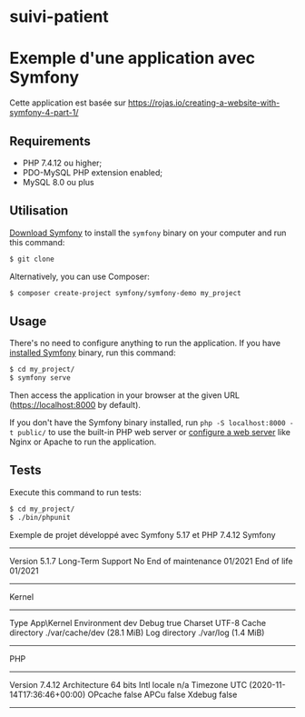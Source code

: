 # suivi-patient

Exemple d'une application avec Symfony
========================

Cette application est basée sur  https://rojas.io/creating-a-website-with-symfony-4-part-1/

Requirements
------------

  * PHP 7.4.12 ou  higher;
  * PDO-MySQL PHP extension enabled;
  * MySQL 8.0 ou plus

Utilisation 
------------

[Download Symfony][4] to install the `symfony` binary on your computer and run
this command:

```bash
$ git clone 
```

Alternatively, you can use Composer:

```bash
$ composer create-project symfony/symfony-demo my_project
```

Usage
-----

There's no need to configure anything to run the application. If you have
[installed Symfony][4] binary, run this command:

```bash
$ cd my_project/
$ symfony serve
```

Then access the application in your browser at the given URL (<https://localhost:8000> by default).

If you don't have the Symfony binary installed, run `php -S localhost:8000 -t public/`
to use the built-in PHP web server or [configure a web server][3] like Nginx or
Apache to run the application.

Tests
-----

Execute this command to run tests:

```bash
$ cd my_project/
$ ./bin/phpunit
```

[1]: https://symfony.com/doc/current/best_practices.html
[2]: https://symfony.com/doc/current/reference/requirements.html
[3]: https://symfony.com/doc/current/cookbook/configuration/web_server_configuration.html
[4]: https://symfony.com/download



Exemple de projet développé avec Symfony 5.17 et PHP 7.4.12
Symfony
 -------------------- ---------------------------------
  Version              5.1.7
  Long-Term Support    No
  End of maintenance   01/2021
  End of life          01/2021
 -------------------- ---------------------------------
  Kernel
 -------------------- ---------------------------------
  Type                 App\Kernel
  Environment          dev
  Debug                true
  Charset              UTF-8
  Cache directory      ./var/cache/dev (28.1 MiB)
  Log directory        ./var/log (1.4 MiB)
 -------------------- ---------------------------------
  PHP
 -------------------- ---------------------------------
  Version              7.4.12
  Architecture         64 bits
  Intl locale          n/a
  Timezone             UTC (2020-11-14T17:36:46+00:00)
  OPcache              false
  APCu                 false
  Xdebug               false
 -------------------- ---------------------------------
